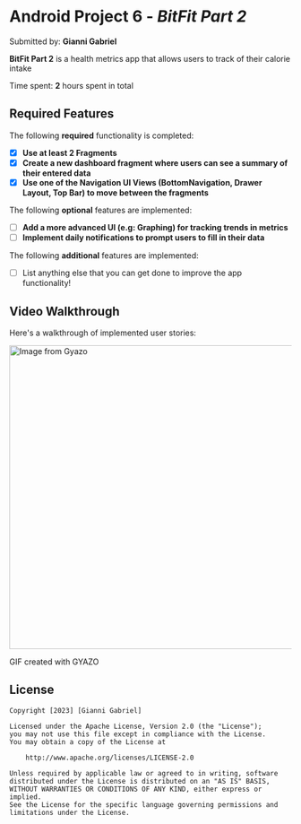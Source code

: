 # Android Project 6 - _BitFit Part 2_

Submitted by: **Gianni Gabriel**

**BitFit Part 2** is a health metrics app that allows users to track of their calorie intake

Time spent: **2** hours spent in total

## Required Features

The following **required** functionality is completed:

- [x] **Use at least 2 Fragments**
- [x] **Create a new dashboard fragment where users can see a summary of their entered data**
- [x] **Use one of the Navigation UI Views (BottomNavigation, Drawer Layout, Top Bar) to move between the fragments**

The following **optional** features are implemented:

- [ ] **Add a more advanced UI (e.g: Graphing) for tracking trends in metrics**
- [ ] **Implement daily notifications to prompt users to fill in their data**

The following **additional** features are implemented:

- [ ] List anything else that you can get done to improve the app functionality!

## Video Walkthrough

Here's a walkthrough of implemented user stories:

<a href="https://gyazo.com/2ee52ba69a2c78b903c6580d0921bb75"><img src="https://i.gyazo.com/2ee52ba69a2c78b903c6580d0921bb75.gif" alt="Image from Gyazo" width="542"/></a>

GIF created with GYAZO

## License

    Copyright [2023] [Gianni Gabriel]

    Licensed under the Apache License, Version 2.0 (the "License");
    you may not use this file except in compliance with the License.
    You may obtain a copy of the License at

        http://www.apache.org/licenses/LICENSE-2.0

    Unless required by applicable law or agreed to in writing, software
    distributed under the License is distributed on an "AS IS" BASIS,
    WITHOUT WARRANTIES OR CONDITIONS OF ANY KIND, either express or implied.
    See the License for the specific language governing permissions and
    limitations under the License.
